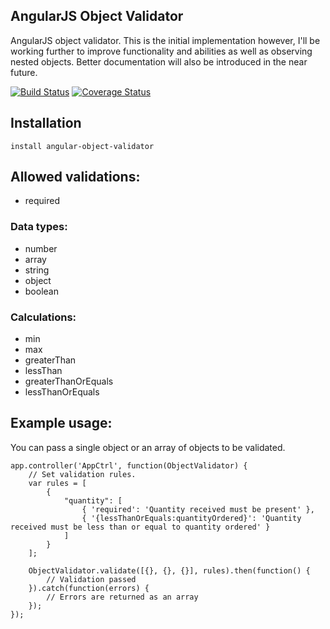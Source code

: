 ## AngularJS Object Validator

AngularJS object validator.
This is the initial implementation however, I'll be working further to improve functionality and abilities as well as observing nested objects.
Better documentation will also be introduced in the near future.

[![Build Status](https://travis-ci.org/iamcutler/angular-object-validator.svg?branch=master)](https://travis-ci.org/iamcutler/angular-object-validator)
[![Coverage Status](https://coveralls.io/repos/iamcutler/angular-object-validator/badge.svg)](https://coveralls.io/r/iamcutler/angular-object-validator)

## Installation
```npm
install angular-object-validator
```

## Allowed validations:
 * required

### Data types:
 * number
 * array
 * string
 * object
 * boolean

### Calculations:
 * min
 * max
 * greaterThan
 * lessThan
 * greaterThanOrEquals
 * lessThanOrEquals

## Example usage:

You can pass a single object or an array of objects to be validated.

    app.controller('AppCtrl', function(ObjectValidator) {
        // Set validation rules.
        var rules = [
            {
                "quantity": [
                    { 'required': 'Quantity received must be present' },
                    { '{lessThanOrEquals:quantityOrdered}': 'Quantity received must be less than or equal to quantity ordered' }
                ]
            }
        ];

        ObjectValidator.validate([{}, {}, {}], rules).then(function() {
            // Validation passed
        }).catch(function(errors) {
            // Errors are returned as an array
        });
    });

